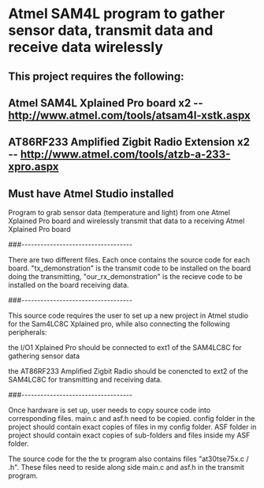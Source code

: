 # Atmel SAM4L program to gather sensor data, transmit data and receive data wirelessly

## This project requires the following:
## Atmel SAM4L Xplained Pro board x2 -- http://www.atmel.com/tools/atsam4l-xstk.aspx
## AT86RF233 Amplified Zigbit Radio Extension x2 -- http://www.atmel.com/tools/atzb-a-233-xpro.aspx
## Must have Atmel Studio installed

Program to grab sensor data (temperature and light) from one Atmel Xplained Pro board and wirelessly transmit that data to a receiving Atmel Xplained Pro board

###-----------------------------------

There are two different files. Each once contains the source code for each board. "tx_demonstration" is the transmit code to be installed on the board doing the transmitting, "our_rx_demonstration" is the recieve code to be installed on the board receiving data.

###-----------------------------------

This source code requires the user to set up a new project in Atmel studio for the Sam4LC8C Xplained pro, while also connecting the following peripherals:

the I/O1 Xplained Pro should be connected to ext1 of the SAM4LC8C for gathering sensor data

the AT86RF233 Amplified Zigbit Radio should be conencted to ext2 of the SAM4LC8C for transmitting and receiving data.

###-----------------------------------

Once hardware is set up, user needs to copy source code into corresponding files.
main.c and asf.h need to be copied. 
config folder in the project should contain exact copies of files in my config folder.
ASF folder in project should contain exact copies of sub-folders and files inside my ASF folder.

The source code for the the tx program also contains files "at30tse75x.c / .h". These files need to reside along side main.c and asf.h in the transmit program.


